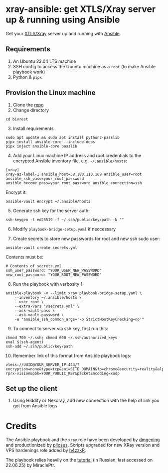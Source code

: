 # xray-ansible: get XTLS/Xray server up & running using Ansible

Get your [XTLS/Xray](https://github.com/xtls) server up and running
with [Ansible](https://www.ansible.com/).

## Requirements

1. An Ubuntu 22.04 LTS machine
2. SSH config to access the Ubuntu machine as a `root` (to make Ansible playbook work)
3. Python & `pipx`

## Provision the Linux machine

1. Clone the [repo](https://github.com/h4zzkR/bivrest)
2. Change directory

```
cd bivrest
```

3. Install requirements

```
sudo apt update && sudo apt install python3-passlib
pipx install ansible-core --include-deps
pipx inject ansible-core passlib
```

4. Add your Linux machine IP address and root credentials to the encrypted Ansible inventory file, e.g. `~/.ansible/hosts`:

```
[xray]
xray-az-label-1 ansible_host=38.180.110.169 ansible_user=root ansible_ssh_pass=your_root_password ansible_become_pass=your_root_password ansible_connection=ssh
```

Encrypt it:

```
ansible-vault encrypt ~/.ansible/hosts
```

5. Generate ssh key for the server auth:

```
ssh-keygen -t ed25519 -f ~/.ssh/public/key/path -N ""
```

6. Modify `playbook-bridge-setup.yaml` if neccessary

7. Create secrets to store new passwords for root and new ssh sudo user:

```
ansible-vault create secrets.yml
```

Contents must be:

```
# Contents of secrets.yml
ssh_user_password: "YOUR_USER_NEW_PASSWORD"
new_root_password: "YOUR_ROOT_NEW_PASSWORD"
```

8. Run the playbook with verbosity 1:

```
ansible-playbook -v --limit xray playbook-bridge-setup.yaml \
    --inventory ~/.ansible/hosts \
    --user root \
    --extra-vars "@secrets.yml" \
    --ask-vault-pass \
    --ask-vault-password \
    -e "ansible_ssh_common_args='-o StrictHostKeyChecking=no'"
```

9. To connect to server via ssh key, first run this:

```
chmod 700 ~/.ssh; chmod 600 ~/.ssh/authorized_keys
eval $(ssh-agent)
ssh-add ~/.ssh/public/key/path
```

10. Remember link of this format from Ansible playbook logs:

```
vless://UUID@YOUR_SERVER_IP:443/?encryption=none&type=tcp&sni=SITE_DOMAIN&fp=chrome&security=reality&alpn=h2&flow=xtls-rprx-vision&pbk=YOUR_PUBLIC_KEY&packetEncoding=xudp
```

## Set up the client

1. Using Hiddify or Nekoray, add new connection with the help of link you got from Ansible logs

# Credits

The Ansible playbook and the `xray` role have been developed by
[dmgening](https://github.com/dmgening) and productionized by
[pilosus](https://github.com/pilosus).
Scripts upgraded for new XRay version and VPS hardenings role added by
[h4zzkR](https://github.com/h4zzkR).

The playbook relies heavily on the
[tutorial](https://habr.com/ru/articles/799751/) (in Russian; last
accessed on 22.06.25) by MiraclePtr.
